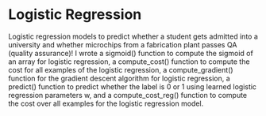 # Logistic Regression
Logistic regression models to predict whether a student gets admitted into a university and whether microchips from a fabrication plant passes QA (quality assurance)! I wrote a sigmoid() function to compute the sigmoid of an array for logistic regression, a compute_cost() function to compute the cost for all examples of the logistic regression, a compute_gradient() function for the gradient descent algorithm for logistic regression, a predict() function to predict whether the label is 0 or 1 using learned logistic regression parameters w, and a compute_cost_reg() function to compute the cost over all examples for the logistic regression model.
